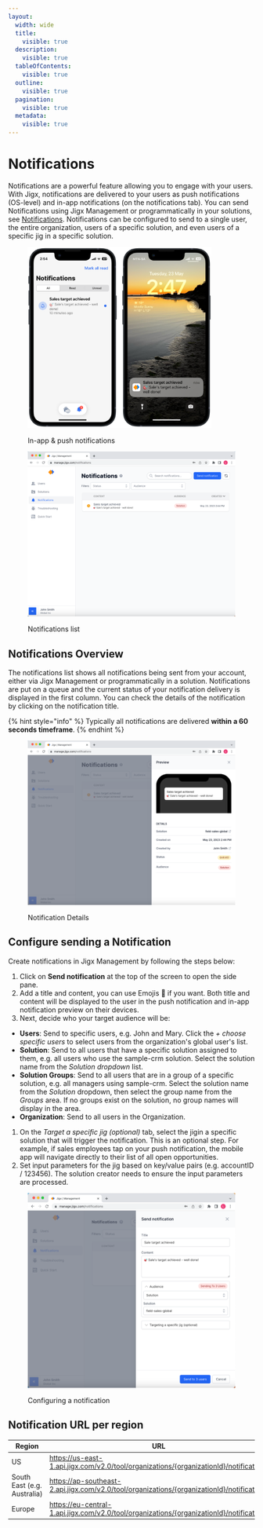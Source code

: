 ```yaml
---
layout:
  width: wide
  title:
    visible: true
  description:
    visible: true
  tableOfContents:
    visible: true
  outline:
    visible: true
  pagination:
    visible: true
  metadata:
    visible: true
---
```


# Notifications

Notifications are a powerful feature allowing you to engage with your users. With Jigx, notifications are delivered to your users as push notifications (OS-level) and in-app notifications (on the notifications tab). You can send Notifications using Jigx Management or programmatically in your solutions, see [Notifications](../building-apps-with-jigx/additional-functionality/notifications.md). Notifications can be configured to send to a single user, the entire organization, users of a specific solution, and even users of a specific jig in a specific solution.

<figure><img src="../.gitbook/assets/jm-notifications.PNG" alt="In-app &#x26; push notifications" width="375"><figcaption><p>In-app &#x26; push notifications</p></figcaption></figure>

<figure><img src="../.gitbook/assets/jm-NotifListL.png" alt="Notifications list"><figcaption><p>Notifications list</p></figcaption></figure>

## Notifications Overview

The notifications list shows all notifications being sent from your account, either via Jigx Management or programmatically in a solution. Notifications are put on a queue and the current status of your notification delivery is displayed in the first column. You can check the details of the notification by clicking on the notification title.

{% hint style="info" %}
Typically all notifications are delivered **within a 60 seconds timeframe**.
{% endhint %}

<figure><img src="../.gitbook/assets/jm-notifyeditl.png" alt="Notification Details"><figcaption><p>Notification Details</p></figcaption></figure>

## Configure sending a Notification

Create notifications in Jigx Management by following the steps below:

1. Click on **Send notification** at the top of the screen to open the side pane.
2. Add a title and content, you can use Emojis 🎉 if you want. Both title and content will be displayed to the user in the push notification and in-app notification preview on their devices.
3. Next, decide who your target audience will be:

* **Users**: Send to specific users, e.g. John and Mary. Click the _+ choose specific users_ to select users from the organization's global user's list.
* **Solution**: Send to all users that have a specific solution assigned to them, e.g. all users who use the sample-crm solution. Select the solution name from the _Solution dropdown_ list.
* **Solution Groups**: Send to all users that are in a group of a specific solution, e.g. all managers using sample-crm. Select the solution name from the _Solution_ dropdown, then select the group name from the _Groups_ area. If no groups exist on the solution, no group names will display in the area.
* **Organization**: Send to all users in the Organization.

1. On the _Target a specific jig (optional)_ tab, select the jigin a specific solution that will trigger the notification. This is an optional step. For example, if sales employees tap on your push notification, the mobile app will navigate directly to their list of all open opportunities.
2. Set input parameters for the jig based on key/value pairs (e.g. accountID / 123456). The solution creator needs to ensure the input parameters are processed.

<figure><img src="../.gitbook/assets/JM-NotificationConfigL.png" alt="Configuring a notification"><figcaption><p>Configuring a notification</p></figcaption></figure>

## Notification URL per region

<table><thead><tr><th width="224.7734375">Region</th><th>URL</th></tr></thead><tbody><tr><td>US</td><td><a href="https://us-east-1.api.jigx.com/v2.0/tool/organizations/%7BorganizationId%7D/notifications">https://us-east-1.api.jigx.com/v2.0/tool/organizations/{organizationId}/notifications</a></td></tr><tr><td>South East (e.g. Australia)</td><td><a href="https://ap-southeast-2.api.jigx.com/v2.0/tool/organizations/%7BorganizationId%7D/notifications">https://ap-southeast-2.api.jigx.com/v2.0/tool/organizations/{organizationId}/notifications</a></td></tr><tr><td>Europe</td><td><a href="https://eu-central-1.api.jigx.com/v2.0/tool/organizations/%7BorganizationId%7D/notifications">https://eu-central-1.api.jigx.com/v2.0/tool/organizations/{organizationId}/notifications</a></td></tr></tbody></table>
